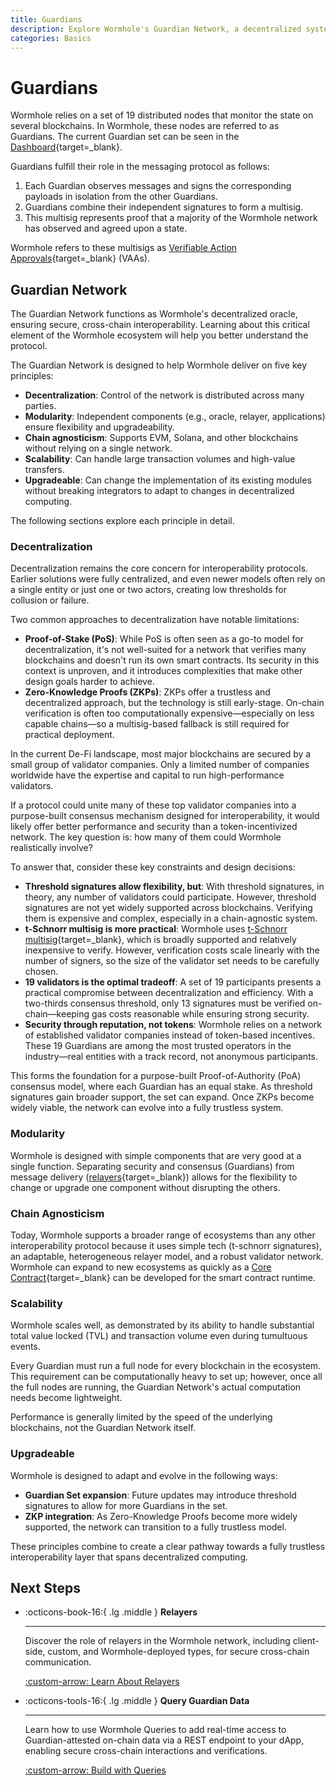 ```yaml
---
title: Guardians
description: Explore Wormhole's Guardian Network, a decentralized system for secure, scalable cross-chain communication across various blockchain ecosystems.
categories: Basics
---
```


# Guardians

Wormhole relies on a set of 19 distributed nodes that monitor the state on several blockchains. In Wormhole, these nodes are referred to as Guardians. The current Guardian set can be seen in the [Dashboard](https://wormhole-foundation.github.io/wormhole-dashboard/#/?endpoint=Mainnet){target=\_blank}.

Guardians fulfill their role in the messaging protocol as follows: 

1. Each Guardian observes messages and signs the corresponding payloads in isolation from the other Guardians.
2. Guardians combine their independent signatures to form a multisig.
3. This multisig represents proof that a majority of the Wormhole network has observed and agreed upon a state.

Wormhole refers to these multisigs as [Verifiable Action Approvals](/docs/protocol/infrastructure/vaas/){target=\_blank} (VAAs).

## Guardian Network

The Guardian Network functions as Wormhole's decentralized oracle, ensuring secure, cross-chain interoperability. Learning about this critical element of the Wormhole ecosystem will help you better understand the protocol. 

The Guardian Network is designed to help Wormhole deliver on five key principles:

- **Decentralization**: Control of the network is distributed across many parties.
- **Modularity**: Independent components (e.g., oracle, relayer, applications) ensure flexibility and upgradeability.
- **Chain agnosticism**: Supports EVM, Solana, and other blockchains without relying on a single network.
- **Scalability**: Can handle large transaction volumes and high-value transfers.
- **Upgradeable**: Can change the implementation of its existing modules without breaking integrators to adapt to changes in decentralized computing.

The following sections explore each principle in detail. 

### Decentralization

Decentralization remains the core concern for interoperability protocols. Earlier solutions were fully centralized, and even newer models often rely on a single entity or just one or two actors, creating low thresholds for collusion or failure.

Two common approaches to decentralization have notable limitations:

- **Proof-of-Stake (PoS)**: While PoS is often seen as a go-to model for decentralization, it's not well-suited for a network that verifies many blockchains and doesn't run its own smart contracts. Its security in this context is unproven, and it introduces complexities that make other design goals harder to achieve.
- **Zero-Knowledge Proofs (ZKPs)**: ZKPs offer a trustless and decentralized approach, but the technology is still early-stage. On-chain verification is often too computationally expensive—especially on less capable chains—so a multisig-based fallback is still required for practical deployment.

In the current De-Fi landscape, most major blockchains are secured by a small group of validator companies. Only a limited number of companies worldwide have the expertise and capital to run high-performance validators.

If a protocol could unite many of these top validator companies into a purpose-built consensus mechanism designed for interoperability, it would likely offer better performance and security than a token-incentivized network. The key question is: how many of them could Wormhole realistically involve?

To answer that, consider these key constraints and design decisions:

- **Threshold signatures allow flexibility, but**: With threshold signatures, in theory, any number of validators could participate. However, threshold signatures are not yet widely supported across blockchains. Verifying them is expensive and complex, especially in a chain-agnostic system.
- **t-Schnorr multisig is more practical**: Wormhole uses [t-Schnorr multisig](https://en.wikipedia.org/wiki/Schnorr_signature){target=\_blank}, which is broadly supported and relatively inexpensive to verify. However, verification costs scale linearly with the number of signers, so the size of the validator set needs to be carefully chosen.
- **19 validators is the optimal tradeoff**: A set of 19 participants presents a practical compromise between decentralization and efficiency. With a two-thirds consensus threshold, only 13 signatures must be verified on-chain—keeping gas costs reasonable while ensuring strong security.
- **Security through reputation, not tokens**: Wormhole relies on a network of established validator companies instead of token-based incentives. These 19 Guardians are among the most trusted operators in the industry—real entities with a track record, not anonymous participants.

This forms the foundation for a purpose-built Proof-of-Authority (PoA) consensus model, where each Guardian has an equal stake. As threshold signatures gain broader support, the set can expand. Once ZKPs become widely viable, the network can evolve into a fully trustless system.

### Modularity

Wormhole is designed with simple components that are very good at a single function. Separating security and consensus (Guardians) from message delivery ([relayers](/docs/protocol/infrastructure/relayer/){target=\_blank}) allows for the flexibility to change or upgrade one component without disrupting the others.

### Chain Agnosticism

Today, Wormhole supports a broader range of ecosystems than any other interoperability protocol because it uses simple tech (t-schnorr signatures), an adaptable, heterogeneous relayer model, and a robust validator network. Wormhole can expand to new ecosystems as quickly as a [Core Contract](/docs/protocol/infrastructure/core-contracts/){target=\_blank} can be developed for the smart contract runtime.

### Scalability

Wormhole scales well, as demonstrated by its ability to handle substantial total value locked (TVL) and transaction volume even during tumultuous events.

Every Guardian must run a full node for every blockchain in the ecosystem. This requirement can be computationally heavy to set up; however, once all the full nodes are running, the Guardian Network's actual computation needs become lightweight. 

Performance is generally limited by the speed of the underlying blockchains, not the Guardian Network itself.

### Upgradeable

Wormhole is designed to adapt and evolve in the following ways:

- **Guardian Set expansion**: Future updates may introduce threshold signatures to allow for more Guardians in the set.
- **ZKP integration**: As Zero-Knowledge Proofs become more widely supported, the network can transition to a fully trustless model.

These principles combine to create a clear pathway towards a fully trustless interoperability layer that spans decentralized computing.

## Next Steps

<div class="grid cards" markdown>

-   :octicons-book-16:{ .lg .middle } **Relayers**

    ---

    Discover the role of relayers in the Wormhole network, including client-side, custom, and Wormhole-deployed types, for secure cross-chain communication.

    [:custom-arrow: Learn About Relayers](/docs/protocol/infrastructure/relayer/)

-   :octicons-tools-16:{ .lg .middle } **Query Guardian Data**

    ---

    Learn how to use Wormhole Queries to add real-time access to Guardian-attested on-chain data via a REST endpoint to your dApp, enabling secure cross-chain interactions and verifications.

    [:custom-arrow: Build with Queries](/docs/products/queries/overview/)

</div>
